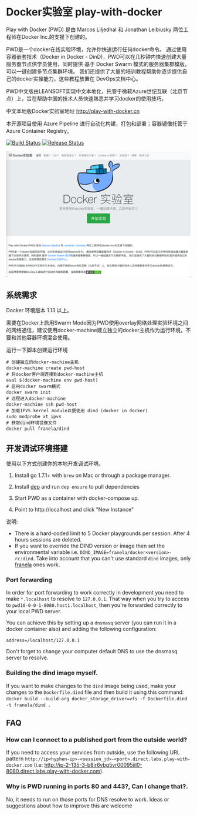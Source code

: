 # Docker实验室 play-with-docker

Play with Docker (PWD) 是由 Marcos Liljedhal 和 Jonathan Leibiusky 两位工程师在Docker Inc.的支援下创建的。

PWD是一个docker在线实验环境，允许你快速运行任何docker命令。 通过使用容器嵌套技术（Docker in Docker - DinD)，PWD可以在几秒钟内快速创建大量服务器节点供学员使用，同时提供 基于 Docker Swarm 模式的服务器集群模版，可以一键创建多节点集群环境。 我们还提供了大量的培训教程帮助你逐步提供自己的docker实操能力，这些教程放置在 DevOps文档中心。

PWD中文版由LEANSOFT实现中文本地化，托管于微软Azure世纪互联（北京节点）上，旨在帮助中国的技术人员快速熟悉并学习docker的使用技巧。

中文本地版Docker实验室地址 http://play-with-docker.cn

本开源项目使用 Azure Pipeline 进行自动化构建，打包和部署；容器镜像托管于 Azure Container Registry。

[![Build Status](https://dev.azure.com/leansoftx/play-with-docker/_apis/build/status/pwd-CI)](https://dev.azure.com/leansoftx/play-with-docker/_build/latest?definitionId=9) [![Release Status](https://vsrm.dev.azure.com/leansoftx/_apis/public/Release/badge/b7301165-bfcb-4b8f-a11c-c8aa9f190ce2/2/2)](https://dev.azure.com/leansoftx/play-with-docker/_release?view=mine&definitionId=2)

![play-with-docker.cn](pwd-cn-homepage.png)

## 系统需求

Docker 环境版本 1.13 以上。

需要在Docker上启用Swarm Mode因为PWD使用overlay网络处理实验环境之间的网络通信，建议使用docker-machine建立独立的docker主机作为运行环境，不要和其他容器环境混合使用。

运行一下脚本创建运行环境

```shell
# 创建独立的docker-machine主机
docker-machine create pwd-host
# 将docker客户端连接到docker-machine主机
eval $(docker-machine env pwd-host)
# 启用docker swarm模式
docker swarm init
# 远程进入docker-machine
docker-machine ssh pwd-host
# 加载IPVS kernel module以便使用 dind (docker in docker)
sudo modprobe xt_ipvs
# 获取dind环境镜像文件
docker pull franela/dind
```

## 开发调试环境搭建

使用以下方式创建你的本地开发调试环境。

1) Install go 1.7.1+ with `brew` on Mac or through a package manager.

2) Install [dep](https://github.com/golang/dep) and run `dep ensure` to pull dependencies

3) Start PWD as a container with docker-compose up.

4) Point to http://localhost and click "New Instance"

说明:

* There is a hard-coded limit to 5 Docker playgrounds per session. After 4 hours sessions are deleted.
* If you want to override the DIND version or image then set the environmental variable i.e.
  `DIND_IMAGE=franela/docker<version>-rc:dind`. Take into account that you can't use standard `dind` images, only [franela](https://hub.docker.com/r/franela/) ones work.
  
### Port forwarding

In order for port forwarding to work correctly in development you need to make `*.localhost` to resolve to `127.0.0.1`. That way when you try to access to `pwd10-0-0-1-8080.host1.localhost`, then you're forwarded correctly to your local PWD server.

You can achieve this by setting up a `dnsmasq` server (you can run it in a docker container also) and adding the following configuration:

```shell
address=/localhost/127.0.0.1
```

Don't forget to change your computer default DNS to use the dnsmasq server to resolve.

### Building the dind image myself.

If you want to make changes to the `dind` image being used, make your changes to the `Dockerfile.dind` file and then build it using this command: `docker build --build-arg docker_storage_driver=vfs -f Dockerfile.dind -t franela/dind .` 

## FAQ

### How can I connect to a published port from the outside world?


If you need to access your services from outside, use the following URL pattern `http://ip<hyphen-ip>-<session_jd>-<port>.direct.labs.play-with-docker.com` (i.e: http://ip-2-135-3-b8ir6vbg5vr00095iil0-8080.direct.labs.play-with-docker.com).

### Why is PWD running in ports 80 and 443?, Can I change that?.

No, it needs to run on those ports for DNS resolve to work. Ideas or suggestions about how to improve this
are welcome
